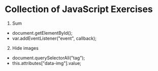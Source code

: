 # Collection of JavaScript Exercises

1. Sum

* document.getElementById();
* var.addEventListener("event", callback);

2. Hide images

* document.querySelectorAll("tag");
* this.attributes["data-img"].value;
